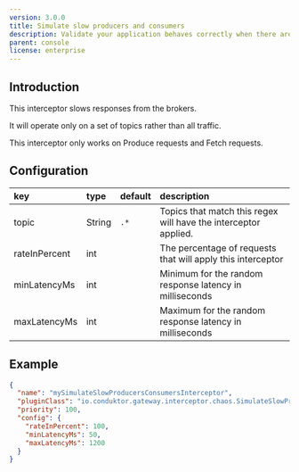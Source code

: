 ```yaml
---
version: 3.0.0
title: Simulate slow producers and consumers
description: Validate your application behaves correctly when there are delays in responses from the Kafka cluster.
parent: console
license: enterprise
---
```


## Introduction

This interceptor slows responses from the brokers.

It will operate only on a set of topics rather than all traffic.

This interceptor only works on Produce requests and Fetch requests.

## Configuration

| key           | type    | default | description                                                     |
|:--------------|:--------|:--------|:----------------------------------------------------------------|
| topic         | String  | `.*`    | Topics that match this regex will have the interceptor applied. |
| rateInPercent | int     |         | The percentage of requests that will apply this interceptor     |
| minLatencyMs  | int     |         | Minimum for the random response latency in milliseconds         |
| maxLatencyMs  | int     |         | Maximum for the random response latency in milliseconds         |

## Example

```json
{
  "name": "mySimulateSlowProducersConsumersInterceptor",
  "pluginClass": "io.conduktor.gateway.interceptor.chaos.SimulateSlowProducersConsumersPlugin",
  "priority": 100,
  "config": {
    "rateInPercent": 100,
    "minLatencyMs": 50,
    "maxLatencyMs": 1200
  }
}
```
